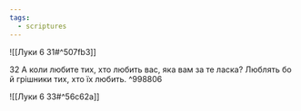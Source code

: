 ```yaml
---
tags:
  - scriptures
---
```


![[Луки 6 31#^507fb3]]

32 А коли любите тих, хто любить вас, яка вам за те ласка? Люблять бо й грішники тих, хто їх любить. ^998806

![[Луки 6 33#^56c62a]]